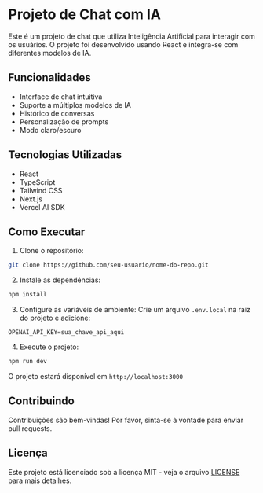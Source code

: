 # Projeto de Chat com IA

Este é um projeto de chat que utiliza Inteligência Artificial para interagir com os usuários. O projeto foi desenvolvido usando React e integra-se com diferentes modelos de IA.

## Funcionalidades

- Interface de chat intuitiva
- Suporte a múltiplos modelos de IA
- Histórico de conversas
- Personalização de prompts
- Modo claro/escuro

## Tecnologias Utilizadas

- React
- TypeScript
- Tailwind CSS
- Next.js
- Vercel AI SDK

## Como Executar

1. Clone o repositório:

```bash
git clone https://github.com/seu-usuario/nome-do-repo.git
```

2. Instale as dependências:

```bash
npm install
```

3. Configure as variáveis de ambiente:
Crie um arquivo `.env.local` na raiz do projeto e adicione:

```
OPENAI_API_KEY=sua_chave_api_aqui
```

4. Execute o projeto:

```bash
npm run dev
```

O projeto estará disponível em `http://localhost:3000`

## Contribuindo

Contribuições são bem-vindas! Por favor, sinta-se à vontade para enviar pull requests.

## Licença

Este projeto está licenciado sob a licença MIT - veja o arquivo [LICENSE](LICENSE) para mais detalhes.
```

